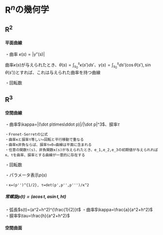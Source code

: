 # $\bm{R}^n$の幾何学



## $\bm{R}^2$

#### 平面曲線

・曲率 $\kappa(s)=|\gamma''(s)|$

曲率$\kappa(s)$が与えられたとき、$\theta(s)=\int_{s_0}^s\kappa(s') ds'$、$\gamma(s)=\int_{s_0}^sds'(\cos\theta(s'),\sin\theta(s'))$とすれば、これは与えられた曲率を持つ曲線


・回転数

## $\bm{R}^3$

#### 空間曲線

・曲率$\kappa=|(\dot p\times\ddot p)|/|\dot p|^3$、捩率$\tau$

    ・Frenet-Serretの公式
    ・曲率κと捩率τ等しい⇔回転と平行移動で重なる
    ・曲率κ非負ならば、捩率τ=0⇔曲線は平面に含まれる
    ・任意の関数τ(s)、非負関数κ(s)が与えられたとき、e_1,e_2,e_3の初期値が与えられればκ、τを曲率、捩率とする曲線が一意的に存在する

・回転数

・パラメータ表示$p(s)$

    ・κ=(p'')^{1/2}, τ=det(p',p'',p''')/κ^2

##### 常螺旋$p(t)=(a\cos t,a\sin t,ht)$
・弧長$s(t)=(a^2+h^2)^{\frac{1}{2}}t$
・曲率$\kappa=\frac{a}{a^2+h^2}$
・捩率$\tau=\frac{h}{a^2+h^2}$

#### 空間曲面